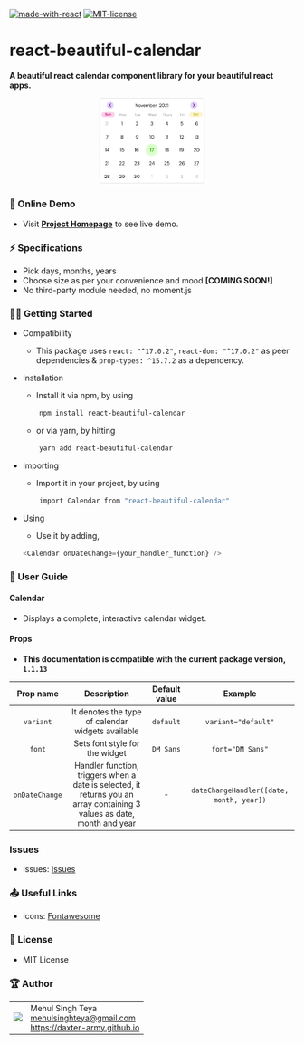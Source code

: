 [![made-with-react](https://img.shields.io/badge/made%20with-react-blue.svg)](https://www.reactjs.org/)
[![MIT-license](https://img.shields.io/badge/license-MIT-green)](https://opensource.org/licenses/MIT)

# react-beautiful-calendar

**A beautiful react calendar component library for your beautiful react apps.**

<p align="center">
    <img src="https://raw.githubusercontent.com/daxter-army/react-beautiful-calendar/main/readme-media/calendar_svg.svg" width="37%" alt="base-calendar-image"/>
</p>

### 🏡 Online Demo

- Visit <a href="https://daxter-army.github.io/react-beautiful-calendar/"><strong>Project Homepage</strong></a> to see live demo.

### ⚡ Specifications

- Pick days, months, years
- Choose size as per your convenience and mood **[COMING SOON!]**
- No third-party module needed, no moment.js

### 🐱‍🏍 Getting Started

- Compatibility

  - This package uses `react: "^17.0.2"`, `react-dom: "^17.0.2"` as peer dependencies & `prop-types: ^15.7.2` as a dependency.

- Installation

  - Install it via npm, by using

  ```sh
      npm install react-beautiful-calendar
  ```

  - or via yarn, by hitting

  ```sh
      yarn add react-beautiful-calendar
  ```

- Importing

  - Import it in your project, by using

  ```sh
      import Calendar from "react-beautiful-calendar"
  ```

- Using
  - Use it by adding,
  ```js
  <Calendar onDateChange={your_handler_function} />
  ```

### 🦮 User Guide

#### Calendar

- Displays a complete, interactive calendar widget.

#### Props

- **This documentation is compatible with the current package version, `1.1.13`**

|   Prop name    |                                                       Description                                                       | Default value |                 Example                  |
| :------------: | :---------------------------------------------------------------------------------------------------------------------: | :-----------: | :--------------------------------------: |
|   `variant`    |                                    It denotes the type of calendar widgets available                                    |   `default`   |           `variant="default"`            |
|     `font`     |                                             Sets font style for the widget                                              |   `DM Sans`   |             `font="DM Sans"`             |
| `onDateChange` | Handler function, triggers when a date is selected, it returns you an array containing 3 values as date, month and year |       -       | `dateChangeHandler([date, month, year])` |

### Issues

- Issues: [Issues](https://github.com/daxter-army/react-beautiful-calendar/issues)

### 📤 Useful Links

- Icons: [Fontawesome](https://fontawesome.com)

### 📜 License

- MIT License

### 🏆 Author

<table>
  <tr>
    <td>
      <img src="https://github.com/daxter-army.png?s=100" width="100">
    </td>
    <td>
      Mehul Singh Teya<br />
      <a href="mailto:mehulsinghteya@gmail.com">mehulsinghteya@gmail.com</a><br />
      <a href="https://daxter-army.github.io">https://daxter-army.github.io</a>
    </td>
  </tr>
</table>
